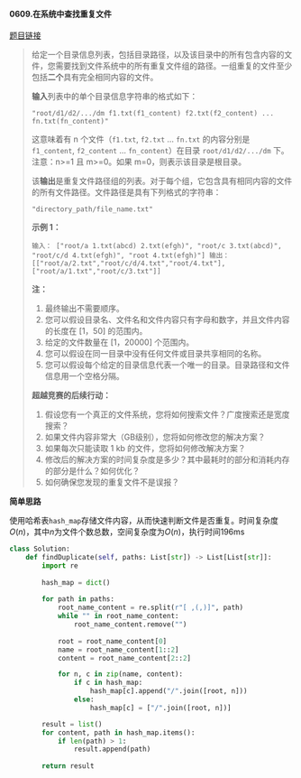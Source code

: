 #### 0609.在系统中查找重复文件


[题目链接](https://leetcode-cn.com/problems/find-duplicate-file-in-system)


> 给定一个目录信息列表，包括目录路径，以及该目录中的所有包含内容的文件，您需要找到文件系统中的所有重复文件组的路径。一组重复的文件至少包括**二个**具有完全相同内容的文件。
>
> **输入**列表中的单个目录信息字符串的格式如下：
>
> `
> "root/d1/d2/.../dm f1.txt(f1_content) f2.txt(f2_content) ... fn.txt(fn_content)"
> `
>
> 这意味着有 n 个文件（`f1.txt`, `f2.txt` ... `fn.txt` 的内容分别是 `f1_content`, `f2_content` ... `fn_content`）在目录 `root/d1/d2/.../dm` 下。注意：n>=1 且 m>=0。如果 m=0，则表示该目录是根目录。
>
> 该**输出**是重复文件路径组的列表。对于每个组，它包含具有相同内容的文件的所有文件路径。文件路径是具有下列格式的字符串：
>
> `
> "directory_path/file_name.txt"
> `
>
> **示例 1：**
>
> `
> 输入：
> ["root/a 1.txt(abcd) 2.txt(efgh)", "root/c 3.txt(abcd)", "root/c/d 4.txt(efgh)", "root 4.txt(efgh)"]
> 输出：  
> [["root/a/2.txt","root/c/d/4.txt","root/4.txt"],["root/a/1.txt","root/c/3.txt"]]
> `
>
>  
>
> **注：**
>
> 1. 最终输出不需要顺序。
> 2. 您可以假设目录名、文件名和文件内容只有字母和数字，并且文件内容的长度在 [1，50] 的范围内。
> 3. 给定的文件数量在 [1，20000] 个范围内。
> 4. 您可以假设在同一目录中没有任何文件或目录共享相同的名称。
> 5. 您可以假设每个给定的目录信息代表一个唯一的目录。目录路径和文件信息用一个空格分隔。
>
>  
>
> **超越竞赛的后续行动：**
>
> 1. 假设您有一个真正的文件系统，您将如何搜索文件？广度搜索还是宽度搜索？
> 2. 如果文件内容非常大（GB级别），您将如何修改您的解决方案？
> 3. 如果每次只能读取 1 kb 的文件，您将如何修改解决方案？
> 4. 修改后的解决方案的时间复杂度是多少？其中最耗时的部分和消耗内存的部分是什么？如何优化？
> 5. 如何确保您发现的重复文件不是误报？

**简单思路**

使用哈希表`hash_map`存储文件内容，从而快速判断文件是否重复。时间复杂度$O(n)$，其中$n$为文件个数总数，空间复杂度为$O(n)$，执行时间196ms

```python
class Solution:
    def findDuplicate(self, paths: List[str]) -> List[List[str]]:
        import re
        
        hash_map = dict()
        
        for path in paths:
            root_name_content = re.split(r"[ ,(,)]", path)
            while "" in root_name_content:
                root_name_content.remove("")
                
            root = root_name_content[0]
            name = root_name_content[1::2]
            content = root_name_content[2::2]

            for n, c in zip(name, content):
                if c in hash_map:
                    hash_map[c].append("/".join([root, n]))
                else:
                    hash_map[c] = ["/".join([root, n])]

        result = list()
        for content, path in hash_map.items():
            if len(path) > 1:
                result.append(path)
        
        return result
```

